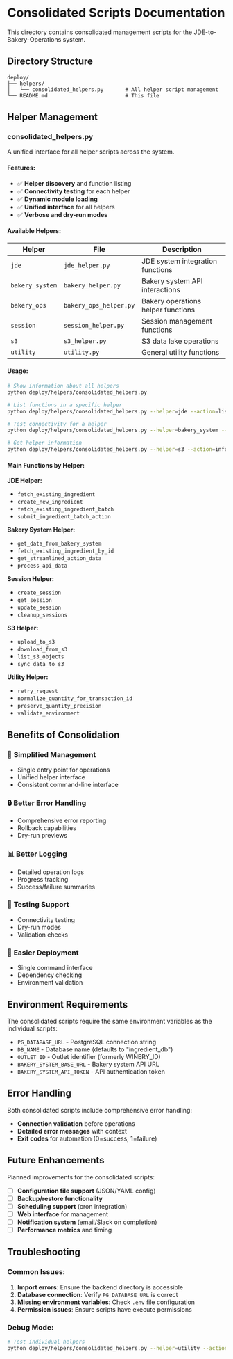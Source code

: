 # Consolidated Scripts Documentation

This directory contains consolidated management scripts for the JDE-to-Bakery-Operations system.

## Directory Structure

```
deploy/
├── helpers/
│   └── consolidated_helpers.py       # All helper script management
└── README.md                         # This file
```

## Helper Management  

### consolidated_helpers.py

A unified interface for all helper scripts across the system.

#### Features:
- ✅ **Helper discovery** and function listing
- ✅ **Connectivity testing** for each helper
- ✅ **Dynamic module loading**
- ✅ **Unified interface** for all helpers
- ✅ **Verbose and dry-run modes**

#### Available Helpers:

| Helper | File | Description |
|--------|------|-------------|
| `jde` | `jde_helper.py` | JDE system integration functions |
| `bakery_system` | `bakery_helper.py` | Bakery system API interactions |  
| `bakery_ops` | `bakery_ops_helper.py` | Bakery operations helper functions |
| `session` | `session_helper.py` | Session management functions |
| `s3` | `s3_helper.py` | S3 data lake operations |
| `utility` | `utility.py` | General utility functions |

#### Usage:

```bash
# Show information about all helpers
python deploy/helpers/consolidated_helpers.py

# List functions in a specific helper
python deploy/helpers/consolidated_helpers.py --helper=jde --action=list

# Test connectivity for a helper
python deploy/helpers/consolidated_helpers.py --helper=bakery_system --action=test

# Get helper information
python deploy/helpers/consolidated_helpers.py --helper=s3 --action=info
```

#### Main Functions by Helper:

**JDE Helper:**
- `fetch_existing_ingredient`
- `create_new_ingredient` 
- `fetch_existing_ingredient_batch`
- `submit_ingredient_batch_action`

**Bakery System Helper:**
- `get_data_from_bakery_system`
- `fetch_existing_ingredient_by_id`
- `get_streamlined_action_data`
- `process_api_data`

**Session Helper:**
- `create_session`
- `get_session`
- `update_session`
- `cleanup_sessions`

**S3 Helper:**
- `upload_to_s3`
- `download_from_s3`
- `list_s3_objects`
- `sync_data_to_s3`

**Utility Helper:**
- `retry_request`
- `normalize_quantity_for_transaction_id`
- `preserve_quantity_precision`
- `validate_environment`

## Benefits of Consolidation

### 🎯 **Simplified Management**
- Single entry point for operations
- Unified helper interface
- Consistent command-line interface

### 🔒 **Better Error Handling**
- Comprehensive error reporting
- Rollback capabilities
- Dry-run previews

### 📊 **Better Logging**
- Detailed operation logs
- Progress tracking
- Success/failure summaries

### 🧪 **Testing Support**
- Connectivity testing
- Dry-run modes
- Validation checks

### 🚀 **Easier Deployment**
- Single command interface
- Dependency checking
- Environment validation

## Environment Requirements

The consolidated scripts require the same environment variables as the individual scripts:

- `PG_DATABASE_URL` - PostgreSQL connection string
- `DB_NAME` - Database name (defaults to "ingredient_db")  
- `OUTLET_ID` - Outlet identifier (formerly WINERY_ID)
- `BAKERY_SYSTEM_BASE_URL` - Bakery system API URL
- `BAKERY_SYSTEM_API_TOKEN` - API authentication token

## Error Handling

Both consolidated scripts include comprehensive error handling:

- **Connection validation** before operations
- **Detailed error messages** with context
- **Exit codes** for automation (0=success, 1=failure)

## Future Enhancements

Planned improvements for the consolidated scripts:

- [ ] **Configuration file support** (JSON/YAML config)
- [ ] **Backup/restore functionality** 
- [ ] **Scheduling support** (cron integration)
- [ ] **Web interface** for management
- [ ] **Notification system** (email/Slack on completion)
- [ ] **Performance metrics** and timing

## Troubleshooting

### Common Issues:

1. **Import errors**: Ensure the backend directory is accessible
2. **Database connection**: Verify `PG_DATABASE_URL` is correct
3. **Missing environment variables**: Check `.env` file configuration
4. **Permission issues**: Ensure scripts have execute permissions

### Debug Mode:

```bash
# Test individual helpers
python deploy/helpers/consolidated_helpers.py --helper=utility --action=test --verbose
```
